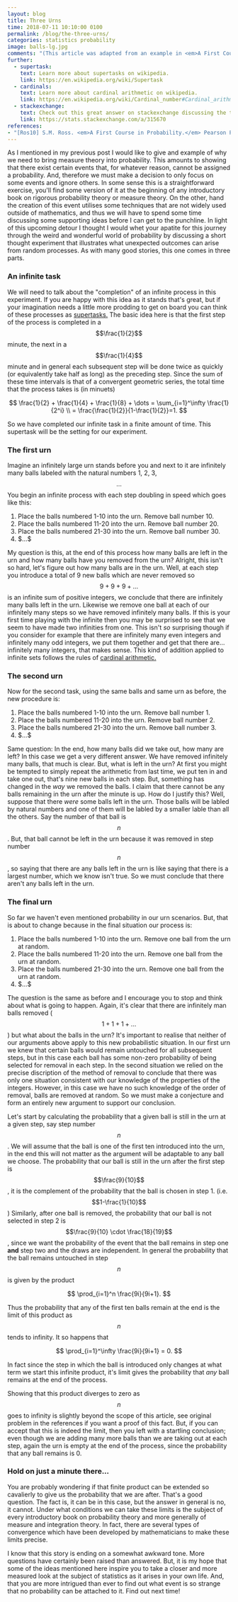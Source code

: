 ```yaml
---
layout: blog
title: Three Urns
time: 2018-07-11 10:10:00 0100
permalink: /blog/the-three-urns/
categories: statistics probability
image: balls-lg.jpg
comments: "(This article was adapted from an example in <em>A First Course in Probability</em> [Ros10])"
further:
  - supertask:  
    text: Learn more about supertasks on wikipedia.
    link: https://en.wikipedia.org/wiki/Supertask
  - cardinals:
    text: Learn more about cardinal arithmetic on wikipedia.
    link: https://en.wikipedia.org/wiki/Cardinal_number#Cardinal_arithmetic
  - stackexchange:
    text: Check out this great answer on stackexchange discussing the topic of this post.
    link: https://stats.stackexchange.com/a/315670
references:
- "[Ros10] S.M. Ross. <em>A First Course in Probability.</em> Pearson Prentice Hall, 2010.: 46-48"
---
```


As I mentioned in my previous post I would like to give and example of why we need to bring measure theory into probability. This amounts to showing that there exist certain events that, for whatever reason, cannot be assigned a probability. And, therefore we must make a decision to only focus on some events and ignore others. In some sense this is a straightforward exercise, you'll find some version of it at the beginning of any introductory book on rigorous probability theory or measure theory. On the other, hand the creation of this event utilises some techniques that are not widely used outside of mathematics, and thus we will have to spend some time discussing some supporting ideas before I can get to the punchline. In light of this upcoming detour I thought I would whet your apatite for this journey through the weird and wonderful world of probability by discussing a short thought experiment that illustrates what unexpected outcomes can arise from random processes. As with many good stories, this one comes in three parts.

### An infinite task

We will need to talk about the "completion" of an infinite process in this experiment. If you are happy with this idea as it stands that's great, but if your imagination needs a little more prodding to get on board you can think of these processes as [supertasks.][1] The basic idea here is that the first step of the process is completed in a $$\frac{1}{2}$$ minute, the next in a $$\frac{1}{4}$$ minute and in general each subsequent step will be done twice as quickly (or equivalently take half as long) as the preceding step. Since the sum of these time intervals is that of a convergent geometric series, the total time that the process takes is (in minuets)


$$
\frac{1}{2} + \frac{1}{4} + \frac{1}{8} + \dots = \sum_{i=1}^\infty \frac{1}{2^i} \\
= \frac{\frac{1}{2}}{1-\frac{1}{2}}=1.
$$

So we have completed our infinite task in a finite amount of time. This supertask will be the setting for our experiment.

### The first urn

Imagine an infinitely large urn stands before you and next to it are infinitely many balls labeled with the natural numbers 1, 2, 3, $$\dots$$ You begin an infinite process with each step doubling in speed which goes like this:

1. Place the balls numbered 1-10 into the urn. Remove ball number 10.
1. Place the balls numbered 11-20 into the urn. Remove ball number 20.
1. Place the balls numbered 21-30 into the urn. Remove ball number 30.
1. \$$\dots\$$

My question is this, at the end of this process how many balls are left in the urn and how many balls have you removed from the urn? Alright, this isn't so hard, let's figure out how many balls are in the urn. Well, at each step you introduce a total of 9 new balls which are never removed so $$9+9+9+ \dots$$ is an infinite sum of positive integers, we conclude that there are infinitely many balls left in the urn. Likewise we remove one ball at each of our infinitely many steps so we have removed infinitely many balls. If this is your first time playing with the infinite then you may be surprised to see that we seem to have made two infinities from one. This isn't *so* surprising though if you consider for example that there are infinitely many even integers and infinitely many odd integers, we put them together and get that there are... infinitely many integers, that makes sense. This kind of addition applied to infinite sets follows the rules of [cardinal arithmetic.][2]

### The second urn

Now for the second task, using the same balls and same urn as before, the new procedure is:

1. Place the balls numbered 1-10 into the urn. Remove ball number 1.
1. Place the balls numbered 11-20 into the urn. Remove ball number 2.
1. Place the balls numbered 21-30 into the urn. Remove ball number 3.
1. \$$\dots\$$

Same question: In the end, how many balls did we take out, how many are left? In this case we get a very different answer. We have removed infinitely many balls, that much is clear. But, what is left in the urn? At first you might be tempted to simply repeat the arithmetic from last time, we put ten in and take one out, that's nine new balls in each step. But, something has changed in the *way* we removed the balls. I claim that there cannot be any balls remaining in the urn after the minute is up. How do I justify this? Well, suppose that there *were* some balls left in the urn. Those balls will be labled by natural numbers and one of them will be labled by a smaller lable than all the others. Say the number of that ball is $$n$$. But, that ball cannot be left in the urn because it was removed in step number $$n$$, so saying that there are any balls left in the urn is like saying that there is a largest number, which we know isn't true. So we must conclude that there aren't any  balls left in the urn.

### The final urn

So far we haven't even mentioned probability in our urn scenarios. But, that is about to change because in the final situation our process is:

1. Place the balls numbered 1-10 into the urn. Remove one ball from the urn at random.
1. Place the balls numbered 11-20 into the urn. Remove one ball from the urn at random.
1. Place the balls numbered 21-30 into the urn. Remove one ball from the urn at random.
1. \$$\dots\$$

The question is the same as before and I encourage you to stop and think about what is going to happen. Again, it's clear that there are infinitely man balls removed ($$1+1+1+\dots$$) but what about the balls in the urn? It's important to realise that neither of our arguments above apply to this new probabilistic situation. In our first urn we knew that certain balls would remain untouched for all subsequent steps, but in this case each ball has some non-zero probability of being selected for removal in each step. In the second situation we relied on the precise discription of the method of removal to conclude that there was only one situation consistent with our knowledge of the properties of the integers. However, in this case we have no such knowledge of the order of removal, balls are removed at random. So we must make a conjecture and form an entirely new argument to support our conclusion.

Let's start by calculating the probability that a given ball is still in the urn at a given step, say step number $$n$$. We will assume that the ball is one of the first ten introduced into the urn, in the end this will not matter as the argument will be adaptable to any ball we choose. The probability that our ball is still in the urn after the first step is $$\frac{9}{10}$$, it is the complement of the probability that the ball is chosen in step 1. (i.e. $$1-\frac{1}{10}$$) Similarly, after one ball is removed, the probability that our ball is not selected in step 2 is $$\frac{9}{10} \cdot \frac{18}{19}$$, since we want the probability of the event that the ball remains in step one **and** step two and the draws are independent. In general the probability that the ball remains untouched in step $$n$$ is given by the product

$$
\prod_{i=1}^n \frac{9i}{9i+1}.
$$

Thus the probability that any of the first ten balls remain at the end is the limit of this product as $$n$$ tends to infinity. It so happens that

$$
\prod_{i=1}^\infty \frac{9i}{9i+1} = 0.
$$

In fact since the step in which the ball is introduced only changes at what term we start this infinite product, it's limit gives the probability that *any* ball remains at the end of the process.

Showing that this product diverges to zero as $$n$$ goes to infinity is slightly beyond the scope of this article, see original problem in the references if you want a proof of this fact. But, if you can accept that this is indeed the limit, then you left with a startling conclusion; even though we are adding many more balls than we are taking out at each step, again the urn is empty at the end of the process, since the probability that any ball remains is 0.

### Hold on just a minute there...

You are probably wondering if that finite product can be extended so cavalierly to give us the probability that we are after. That's a good question. The fact is, it can be in this case, but the answer in general is no, it cannot. Under what conditions we can take these limits is the subject of every introductory book on probability theory and more generally of measure and integration theory. In fact, there are several types of convergence which have been developed by mathematicians to make these limits precise.

I know that this story is ending on a somewhat awkward tone. More questions have certainly been raised than answered. But, it is my hope that some of the ideas mentioned here inspire you to take a closer and more measured look at the subject of statistics as it arises in your own life. And, that you are more intrigued than ever to find out what event is so strange that no probability can be attached to it. Find out next time!
 

[1]: https://en.wikipedia.org/wiki/Supertask
[2]: https://en.wikipedia.org/wiki/Cardinal_number#Cardinal_arithmetic
